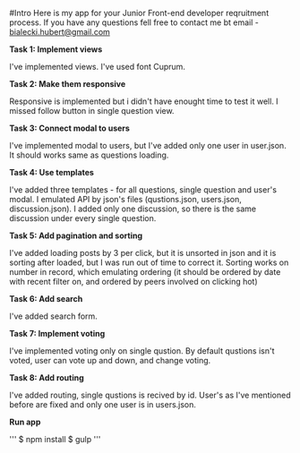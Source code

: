 #Intro
Here is my app for your Junior Front-end developer reqruitment process. If you have any questions fell free to contact me bt email - bialecki.hubert@gmail.com

**Task 1: Implement views**

I've implemented views. I've used font Cuprum. 

**Task 2: Make them responsive**

Responsive is implemented but i didn't have enought time to test it well. I missed follow button in single question view.

**Task 3: Connect modal to users**

I've implemented modal to users, but I've added only one user in user.json. It should works same as questions loading.

**Task 4: Use templates**

I've added three templates - for all questions, single question and user's modal. I emulated API by json's files (qustions.json, users.json, discussion.json). I added only one discussion, so there is the same discussion under every single question.

**Task 5: Add pagination and sorting**

I've added loading posts by 3 per click, but it is unsorted in json and it is sorting after loaded, but I was run out of time to correct it. Sorting works on number in record, which emulating ordering (it should be ordered by date with recent filter on, and ordered by peers involved on clicking hot)

**Task 6: Add search**

I've added search form.

**Task 7: Implement voting**

I've implemented voting only on single qustion. By default qustions isn't voted, user can vote up and down, and change voting.

**Task 8: Add routing**

I've added routing, single qustions is recived by id. User's as I've mentioned before are fixed and only one user is in users.json.

**Run app**
        
'''
  $ npm install
  $ gulp
'''
